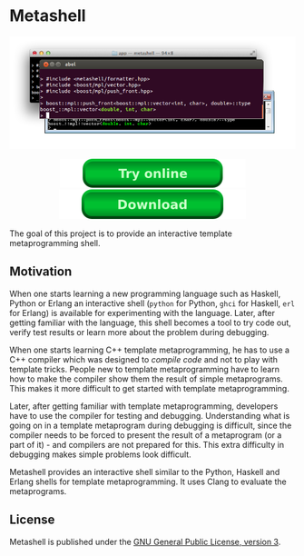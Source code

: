 # Metashell

![](img/metashell.png "Metashell")

<p align="center">
  <a href="http://abel.web.elte.hu/shell/metashell">
    <img src="img/try_online.png">
  </a>
  <a href="getting_metashell/installers/#version-210">
    <img src="img/download.png">
  </a>
</p>

The goal of this project is to provide an interactive template metaprogramming
shell.

## Motivation

When one starts learning a new programming language such as Haskell, Python or
Erlang an interactive shell (`python` for Python, `ghci` for Haskell, `erl` for
Erlang) is available for experimenting with the language. Later, after getting
familiar with the language, this shell becomes a tool to try code out, verify
test results or learn more about the problem during debugging.

When one starts learning C++ template metaprogramming, he has to use a C++
compiler which was designed to _compile code_ and not to play with template
tricks. People new to template metaprogramming have to learn how to make the
compiler show them the result of simple metaprograms. This makes it more
difficult to get started with template metaprogramming.

Later, after getting familiar with template metaprogramming, developers have to
use the compiler for testing and debugging. Understanding what is going on in a
template metaprogram during debugging is difficult, since the compiler needs to
be forced to present the result of a metaprogram (or a part of it) - and
compilers are not prepared for this. This extra difficulty in debugging makes
simple problems look difficult.

Metashell provides an interactive shell similar to the Python, Haskell and
Erlang shells for template metaprogramming. It uses Clang to evaluate the
metaprograms.

## License

Metashell is published under the
[GNU General Public License, version 3](http://www.gnu.org/licenses/gpl.html).
